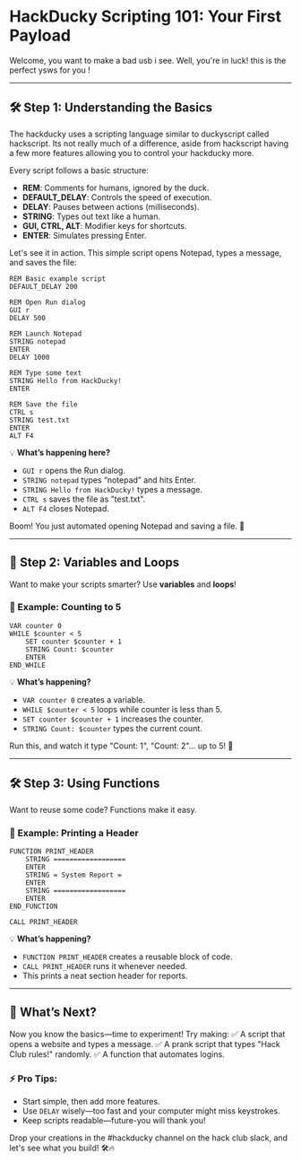 # HackDucky Scripting 101: Your First Payload

Welcome, you want to make a bad usb i see. Well, you're in luck! this is the perfect ysws for you !

---

## 🛠️ Step 1: Understanding the Basics
The hackducky uses a scripting language similar to duckyscript called hackscript. Its not really much of a difference, aside from hackscript having a few more features allowing you to control your hackducky more.

Every script follows a basic structure:
- **REM**: Comments for humans, ignored by the duck.
- **DEFAULT_DELAY**: Controls the speed of execution.
- **DELAY**: Pauses between actions (milliseconds).
- **STRING**: Types out text like a human.
- **GUI, CTRL, ALT**: Modifier keys for shortcuts.
- **ENTER**: Simulates pressing Enter.

Let's see it in action. This simple script opens Notepad, types a message, and saves the file:

```ducky
REM Basic example script
DEFAULT_DELAY 200

REM Open Run dialog
GUI r
DELAY 500

REM Launch Notepad
STRING notepad
ENTER
DELAY 1000

REM Type some text
STRING Hello from HackDucky!
ENTER

REM Save the file
CTRL s
STRING test.txt
ENTER
ALT F4
```

💡 **What’s happening here?**
- `GUI r` opens the Run dialog.
- `STRING notepad` types “notepad” and hits Enter.
- `STRING Hello from HackDucky!` types a message.
- `CTRL s` saves the file as "test.txt".
- `ALT F4` closes Notepad.

Boom! You just automated opening Notepad and saving a file. 🎉

---

## 🔢 Step 2: Variables and Loops
Want to make your scripts smarter? Use **variables** and **loops**!

### 🔄 Example: Counting to 5
```ducky
VAR counter 0
WHILE $counter < 5
    SET counter $counter + 1
    STRING Count: $counter
    ENTER
END_WHILE
```

💡 **What’s happening?**
- `VAR counter 0` creates a variable.
- `WHILE $counter < 5` loops while counter is less than 5.
- `SET counter $counter + 1` increases the counter.
- `STRING Count: $counter` types the current count.

Run this, and watch it type "Count: 1", "Count: 2"... up to 5! 🚀

---

## 🛠️ Step 3: Using Functions
Want to reuse some code? Functions make it easy.

### 📢 Example: Printing a Header
```ducky
FUNCTION PRINT_HEADER
    STRING ==================
    ENTER
    STRING = System Report =
    ENTER
    STRING ==================
    ENTER
END_FUNCTION

CALL PRINT_HEADER
```

💡 **What’s happening?**
- `FUNCTION PRINT_HEADER` creates a reusable block of code.
- `CALL PRINT_HEADER` runs it whenever needed.
- This prints a neat section header for reports.

---

## 🎯 What’s Next?
Now you know the basics—time to experiment! Try making:
✅ A script that opens a website and types a message.
✅ A prank script that types "Hack Club rules!" randomly.
✅ A function that automates logins.

### ⚡ Pro Tips:
- Start simple, then add more features.
- Use `DELAY` wisely—too fast and your computer might miss keystrokes.
- Keep scripts readable—future-you will thank you!

Drop your creations in the #hackducky channel on the hack club slack, and let's see what you build! 🛠️🔥

